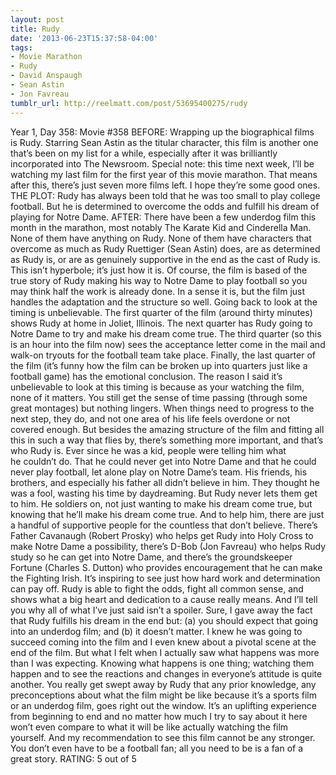 ```yaml
---
layout: post
title: Rudy
date: '2013-06-23T15:37:58-04:00'
tags:
- Movie Marathon
- Rudy
- David Anspaugh
- Sean Astin
- Jon Favreau
tumblr_url: http://reelmatt.com/post/53695400275/rudy
---
```



Year 1, Day 358: Movie #358
BEFORE: Wrapping up the biographical films is Rudy. Starring Sean Astin as the titular character, this film is another one that’s been on my list for a while, especially after it was brilliantly incorporated into The Newsroom. Special note: this time next week, I’ll be watching my last film for the first year of this movie marathon. That means after this, there’s just seven more films left. I hope they’re some good ones. 
THE PLOT: Rudy has always been told that he was too small to play college football. But he is determined to overcome the odds and fulfill his dream of playing for Notre Dame.
AFTER: There have been a few underdog film this month in the marathon, most notably The Karate Kid and Cinderella Man. None of them have anything on Rudy. None of them have characters that overcome as much as Rudy Ruettiger (Sean Astin) does, are as determined as Rudy is, or are as genuinely supportive in the end as the cast of Rudy is. This isn’t hyperbole; it’s just how it is.
Of course, the film is based of the true story of Rudy making his way to Notre Dame to play football so you may think half the work is already done. In a sense it is, but the film just handles the adaptation and the structure so well. Going back to look at the timing is unbelievable. The first quarter of the film (around thirty minutes) shows Rudy at home in Joliet, Illinois. The next quarter has Rudy going to Notre Dame to try and make his dream come true. The third quarter (so this is an hour into the film now) sees the acceptance letter come in the mail and walk-on tryouts for the football team take place. Finally, the last quarter of the film (it’s funny how the film can be broken up into quarters just like a football game) has the emotional conclusion. The reason I said it’s unbelievable to look at this timing is because as your watching the film, none of it matters. You still get the sense of time passing (through some great montages) but nothing lingers. When things need to progress to the next step, they do, and not one area of his life feels overdone or not covered enough.
But besides the amazing structure of the film and fitting all this in such a way that flies by, there’s something more important, and that’s who Rudy is. Ever since he was a kid, people were telling him what he couldn’t do. That he could never get into Notre Dame and that he could never play football, let alone play on Notre Dame’s team. His friends, his brothers, and especially his father all didn’t believe in him. They thought he was a fool, wasting his time by daydreaming. But Rudy never lets them get to him. He soldiers on, not just wanting to make his dream come true, but knowing that he’ll make his dream come true. And to help him, there are just a handful of supportive people for the countless that don’t believe. There’s Father Cavanaugh (Robert Prosky) who helps get Rudy into Holy Cross to make Notre Dame a possibility, there’s D-Bob (Jon Favreau) who helps Rudy study so he can get into Notre Dame, and there’s the groundskeeper Fortune (Charles S. Dutton) who provides encouragement that he can make the Fighting Irish.
It’s inspiring to see just how hard work and determination can pay off. Rudy is able to fight the odds, fight all common sense, and shows what a big heart and dedication to a cause really means. And I’ll tell you why all of what I’ve just said isn’t a spoiler. Sure, I gave away the fact that Rudy fulfills his dream in the end but: (a) you should expect that going into an underdog film; and (b) it doesn’t matter. I knew he was going to succeed coming into the film and I even knew about a pivotal scene at the end of the film. But what I felt when I actually saw what happens was more than I was expecting. Knowing what happens is one thing; watching them happen and to see the reactions and changes in everyone’s attitude is quite another.
You really get swept away by Rudy that any prior knowledge, any preconceptions about what the film might be like because it’s a sports film or an underdog film, goes right out the window. It’s an uplifting experience from beginning to end and no matter how much I try to say about it here won’t even compare to what it will be like actually watching the film yourself. And my recommendation to see this film cannot be any stronger. You don’t even have to be a football fan; all you need to be is a fan of a great story.
RATING: 5 out of 5
